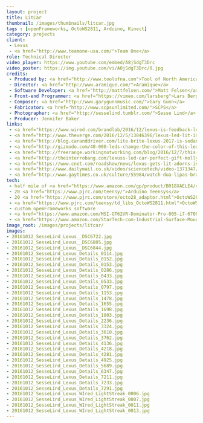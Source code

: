```yaml
---
layout: project
title: LitCar
thumbnail: /images/thumbnails/litcar.jpg
tags : [openFrameworks, OctoWS2811, Arduino, Kinect]
category: projects
client: 
 - Lexus
 - <a href="http://www.teamone-usa.com/">Team One</a>
role: Technical Director
video_player: https://www.youtube.com/embed/A8jSdgT3Drc
video_poster: https://img.youtube.com/vi/A8jSdgT3Drc/0.jpg
credits:
 - Produced by: <a href="http://www.toolofna.com">Tool of North America</a>
 - Director: <a href="http://www.aramique.com/">Aramique</a>
 - Software Developer: <a href="http://mattfelsen.com/">Matt Felsen</a>
 - Front-end Programmer: <a href="https://vimeo.com/larsberg">Lars Berg</a>
 - Composer: <a href="http://www.garygunnmusic.com/">Gary Gunn</a>
 - Fabricator: <a href="http://www.scpsunlimited.com/">SCPS</a>
 - Photographer: <a href="http://sesselind.tumblr.com/">Sesse Lind</a>
 - Producer: Jennifer Baker 
links: 
 - <a href="https://www.wired.com/brandlab/2016/12/lexus-is-feedback-loop/">Wired</a>
 - <a href="http://www.theverge.com/2016/12/5/13846396/lexus-led-lit-is-colors-dua-lipa-vevo">The Verge</a>
 - <a href="http://blog.caranddriver.com/lite-brite-lexus-2017-is-sedan-dons-41999-leds/">Car and Driver</a>
 - <a href="http://gizmodo.com/40-000-leds-change-the-color-of-this-lexus-in-a-flash-1789692381">Gizmodo</a>
 - <a href="http://freerange.workingnotworking.com/blog/2016/12/7/this-lexus-is-lit-no-really-its-covered-in-41999-led-lights">WorkingNotWorking</a>
 - <a href="http://theinterrobang.com/lexuss-led-car-perfect-gift-molly-enthusiast-life/">Interrobang</a>
 - <a href="https://www.cnet.com/roadshow/news/lexus-gets-lit-adorns-is-with-41999-programmable-leds/">CNET RoadShow</a>
 - <a href="http://www.dailymail.co.uk/video/sciencetech/video-1371347/Lexus-unveils-LIT-LED-covered-vehicle.html">Daily Mail</a>
 - <a href="http://www.gaytimes.co.uk/culture/55984/watch-dua-lipas-brand-new-video-for-be-the-one-with-ansel-elgort/">Gay Times</a>
tech: 
 - half mile of <a href="https://www.amazon.com/gp/product/B018XAELE4/ref=oh_aui_search_detailpage?ie=UTF8&psc=1">60/meter WS2812B Programmable Addressable LED Strip Light Black PCB 5050 RGB </a>
 - 20 <a href="https://www.pjrc.com/teensy/">Arduino Teensys</a>
 - 20 <a href="https://www.pjrc.com/store/octo28_adaptor.html">OctoWS2811 adaptors</a>
 - <a href="https://www.pjrc.com/teensy/td_libs_OctoWS2811.html">OctoWS2811 Library</a>
 - custom opemFrameworks software
 - <a href="https://www.amazon.com/MSI-GT62VR-Dominator-Pro-005-i7-6700HQ/dp/B01IO9YI4M/ref=sr_1_1">MSI VR Ready GT62VR Dominator Pro</a>
 - <a href="https://www.amazon.com/StarTech-com-Industrial-Surface-Mountable-Housing-ST1030USBM/dp/B015ZNWBYE/ref=sr_1_2?ie=UTF8&qid=1481392892&sr=8-2&keywords=multi-tt">StarTech.com 10 Port Industrial USB 3.0 Hub Surface-Mountable Metal Housing</a>
image_root: /images/projects/litcar/
images: 
- 20161012_SesseLind_Lexus__DSC6722.jpg
- 20161012_SesseLind_Lexus__DSC6805.jpg
- 20161012_SesseLind_Lexus__DSC6844.jpg
- 20161012_SesseLind_Lexus_Details_0114.jpg
- 20161012_SesseLind_Lexus_Details_0152.jpg
- 20161012_SesseLind_Lexus_Details_0153.jpg
- 20161012_SesseLind_Lexus_Details_0286.jpg
- 20161012_SesseLind_Lexus_Details_0433.jpg
- 20161012_SesseLind_Lexus_Details_0533.jpg
- 20161012_SesseLind_Lexus_Details_0797.jpg
- 20161012_SesseLind_Lexus_Details_1153.jpg
- 20161012_SesseLind_Lexus_Details_1478.jpg
- 20161012_SesseLind_Lexus_Details_1655.jpg
- 20161012_SesseLind_Lexus_Details_1698.jpg
- 20161012_SesseLind_Lexus_Details_1803.jpg
- 20161012_SesseLind_Lexus_Details_2236.jpg
- 20161012_SesseLind_Lexus_Details_3324.jpg
- 20161012_SesseLind_Lexus_Details_3610.jpg
- 20161012_SesseLind_Lexus_Details_3762.jpg
- 20161012_SesseLind_Lexus_Details_4136.jpg
- 20161012_SesseLind_Lexus_Details_4218.jpg
- 20161012_SesseLind_Lexus_Details_4281.jpg
- 20161012_SesseLind_Lexus_Details_4925.jpg
- 20161012_SesseLind_Lexus_Details_5689.jpg
- 20161012_SesseLind_Lexus_Details_6347.jpg
- 20161012_SesseLind_Lexus_Details_7211.jpg
- 20161012_SesseLind_Lexus_Details_7233.jpg
- 20161012_SesseLind_Lexus_Details_7291.jpg
- 20161012_SesseLind_Lexus_WIred_LightStreak_0006.jpg
- 20161012_SesseLind_Lexus_WIred_LightStreak_0007.jpg
- 20161012_SesseLind_Lexus_WIred_LightStreak_0011.jpg
- 20161012_SesseLind_Lexus_WIred_LightStreak_0013.jpg
---
```

